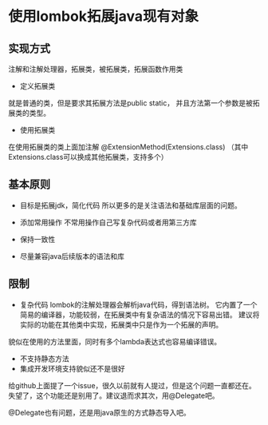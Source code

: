 # 使用lombok拓展java现有对象

## 实现方式
注解和注解处理器，拓展类，被拓展类，拓展函数作用类

* 定义拓展类

就是普通的类，但是要求其拓展方法是public static，
并且方法第一个参数是被拓展类的类型。

* 使用拓展类

在使用拓展类的类上面加注解 @ExtensionMethod(Extensions.class)
（其中Extensions.class可以换成其他拓展类，支持多个）

## 基本原则
- 目标是拓展jdk，简化代码
  所以更多的是关注语法和基础库层面的问题。
- 添加常用操作
  不常用操作自己写复杂代码或者用第三方库
- 保持一致性
  
- 尽量兼容java后续版本的语法和库

## 限制
- 复杂代码
lombok的注解处理器会解析java代码，得到语法树。
它内置了一个简易的编译器，功能较弱，在拓展类中有复杂语法的情况下容易出错。
建议将实际的功能在其他类中实现，拓展类中只是作为一个拓展的声明。
  
貌似在使用的方法里面，同时有多个lambda表达式也容易编译错误。
- 不支持静态方法
- 集成开发环境支持貌似还不是很好

给github上面提了一个issue，很久以前就有人提过，但是这个问题一直都还在。
失望了，这个功能还是别用了。建议退而求其次，用@Delegate吧。

@Delegate也有问题，还是用java原生的方式静态导入吧。




